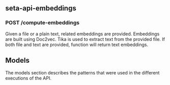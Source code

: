 ## seta-api-embeddings

### POST /compute-embeddings
Given a file or a plain text, related embeddings are provided. Embeddings are built using Doc2vec. Tika is used to extract text from the provided file. If both file and text are provided, function will return text embeddings.
<!-- ![Screenshot](/docs/img/post-compute-embeddings.png)  -->
<!-- ![Screenshot](/docs/img/post-compute-embeddings-results.png)  -->


## Models

The models section describes the patterns that were used in the different executions of the API.

<!-- ![Screenshot](/docs/img/models.png)  -->

<!-- ## Swagger

In the following swagger implementation it is possible to start using the API, *^^do not forget to follow the instructions in the set up page^^*:

!!swagger seta_api_v1.json!!  -->